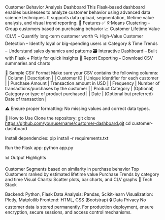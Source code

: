 Customer Behavior Analysis Dashboard This Flask-based dashboard enables businesses to analyze customer behavior using advanced data science techniques. It supports data upload, segmentation, lifetime value analysis, and visual trend reporting. 📌 Features ✅ K-Means Clustering – Group customers based on purchasing behavior 📈 Customer Lifetime Value (CLV) – Quantify long-term customer worth 🔍 High-Value Customer Detection – Identify loyal or big-spending users 📊 Category & Time Trends – Understand sales dynamics and patterns 🗃️ Interactive Dashboard – Built with Flask + Plotly for quick insights 🧾 Report Exporting – Download CSV summaries and charts

📂 Sample CSV Format Make sure your CSV contains the following columns: | Column | Description | | Customer ID | Unique identifier for each customer | | Purchase Amount | Transaction amount in USD | | Frequency | Number of transactions/purchases by the customer | | Product Category | (Optional) Category or type of product purchased | | Date | (Optional but preferred) Date of transaction |

⚠ Ensure proper formatting: No missing values and correct data types.

🚀 How to Use Clone the repository: git clone https://github.com/yourusername/customer-dashboard.git cd customer-dashboard

Install dependencies: pip install -r requirements.txt

Run the Flask app: python app.py

📊 Output Highlights

Customer Segments based on similarity in purchase behavior
Top Customers ranked by estimated lifetime value
Purchase Trends by category and time
Visual Charts: Scatter plots, bar charts, and CLV graphs
🧠 Tech Stack

Backend: Python, Flask
Data Analysis: Pandas, Scikit-learn
Visualization: Plotly, Matplotlib
Frontend: HTML, CSS (Bootstrap)
🔒 Data Privacy No customer data is stored permanently. For production deployment, ensure encryption, secure sessions, and access control mechanisms.
